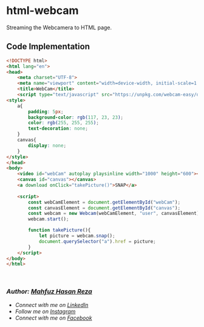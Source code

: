# html-webcam
Streaming the Webcamera to HTML page.

## Code Implementation
```html
<!DOCTYPE html>
<html lang="en">
<head>
    <meta charset="UTF-8">
    <meta name="viewport" content="width=device-width, initial-scale=1.0">
    <title>WebCam</title>
    <script type="text/javascript" src="https://unpkg.com/webcam-easy/dist/webcam-easy.min.js"></script>
<style>
    a{
        padding: 5px;
        background-color: rgb(117, 23, 23);
        color: rgb(255, 255, 255);
        text-decoration: none;
    }
    canvas{
        display: none;
    }
</style>
</head>
<body>
    <video id="webCam" autoplay playsinline width="1000" height="600"></video>
    <canvas id="canvas"></canvas>
    <a download onClick="takePicture()">SNAP</a>
    
    <script>
        const webCamElement = document.getElementById("webCam");
        const canvasElement = document.getElementById("canvas");
        const webcam = new Webcam(webCamElement, "user", canvasElement);
        webcam.start();

        function takePicture(){
            let picture = webcam.snap();
            document.querySelector("a").href = picture;
        }
    </script>
</body>
</html>
```

<br>

### _Author: [Mahfuz Hasan Reza](https://github.com/mahfuzhasanreza/)_
 - _Connect with me on [LinkedIn](https://www.linkedin.com/in/mahfuzhasanreza/)_
 - _Follow me on [Instagram](https://www.instagram.com/mahfuzhasanreza/)_
 - _Connect with me on [Facebook](https://www.facebook.com/mahfuzhasanreza/)_
